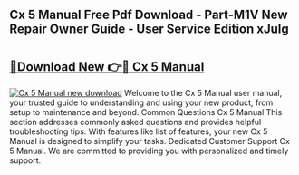 ## Cx 5 Manual Free Pdf Download - Part-M1V New Repair Owner Guide - User Service Edition xJulg

# <h2><a href="http://cf25288.oget.top/?id=Cx+5+Manual">🔗Download New 👉🔴 Cx 5 Manual</a></h2>

[![Cx 5 Manual new download](https://i.imgur.com/5g1atiW.png)](http://cf25288.oget.top/?id=Cx+5+Manual)
Welcome to the Cx 5 Manual user manual, your trusted guide to understanding and using your new product, from setup to maintenance and beyond. Common Questions Cx 5 Manual This section addresses commonly asked questions and provides helpful troubleshooting tips. With features like list of features, your new Cx 5 Manual is designed to simplify your tasks. Dedicated Customer Support Cx 5 Manual. We are committed to providing you with personalized and timely support.
